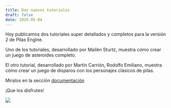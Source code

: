 ```yaml
---
title: Dos nuevos tutoriales
draft: false
date: 2020-05-04
---
```



Hoy publicamos dos tutoriales super detallados y completos
para la versión 2 de Pilas Engine.

Uno de los tutoriales, desarrollado por Mailén Sturtz, muestra
cómo crear un juego de asteroides completo.

El otro tutorial, desarrollado por Martín Carrión, Rodolfo Emiliano,
muestra cómo crear un juego de disparos con los personajes clásicos
de pilas.

Miralos en la sección [documentación](/documentacion/)

¡Que los disfrutes!

![](/noticias/nuevos-tutoriales.png)
